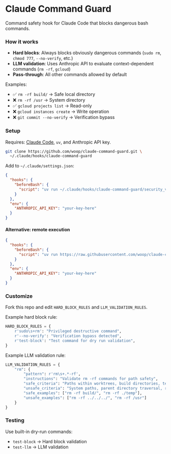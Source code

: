 # Claude Command Guard

Command safety hook for Claude Code that blocks dangerous bash commands.

### How it works

- **Hard blocks**: Always blocks obviously dangerous commands (`sudo rm`, `chmod 777`, `--no-verify`, etc.)
- **LLM validation**: Uses Anthropic API to evaluate context-dependent commands (`rm -rf`, `gcloud`)  
- **Pass-through**: All other commands allowed by default

Examples:
- ✅ `rm -rf build/` → Safe local directory
- ❌ `rm -rf /usr` → System directory  
- ✅ `gcloud projects list` → Read-only
- ❌ `gcloud instances create` → Write operation
- ❌ `git commit --no-verify` → Verification bypass

### Setup

Requires: [Claude Code](https://claude.ai/code), `uv`, and Anthropic API key.

```bash
git clone https://github.com/woop/claude-command-guard.git \
  ~/.claude/hooks/claude-command-guard
```

Add to `~/.claude/settings.json`:

```json
{
  "hooks": {
    "beforeBash": {
      "script": "uv run ~/.claude/hooks/claude-command-guard/security_validator.py"
    }
  },
  "env": {
    "ANTHROPIC_API_KEY": "your-key-here"
  }
}
```

#### Alternative: remote execution

```json
{
  "hooks": {
    "beforeBash": {
      "script": "uv run https://raw.githubusercontent.com/woop/claude-command-guard/main/security_validator.py"
    }
  },
  "env": {
    "ANTHROPIC_API_KEY": "your-key-here"
  }
}
```

### Customize

Fork this repo and edit `HARD_BLOCK_RULES` and `LLM_VALIDATION_RULES`.

Example hard block rule:
```python
HARD_BLOCK_RULES = {
    r'sudo\s+rm': "Privileged destructive command",
    r'--no-verify': "Verification bypass detected",
    r'test-block': "Test command for dry run validation",
}
```

Example LLM validation rule:
```python
LLM_VALIDATION_RULES = {
    "rm": {
        "pattern": r'rm\s+.*-rf',
        "instructions": "Validate rm -rf commands for path safety",
        "safe_criteria": "Paths within worktrees, build directories, temp folders",
        "unsafe_criteria": "System paths, parent directory traversal, root paths",
        "safe_examples": ["rm -rf build/", "rm -rf ./temp"],
        "unsafe_examples": ["rm -rf ../../../", "rm -rf /usr"]
    }
}
```

### Testing

Use built-in dry-run commands:
- `test-block` → Hard block validation
- `test-llm` → LLM validation
